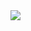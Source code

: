 <picture>
<source 
  srcset="https://github-readme-stats.vercel.app/api?username=phasordev&show_icons=true&theme=dark"
  media="(prefers-color-scheme: dark)"
/>
<source
  srcset="https://github-readme-stats.vercel.app/api?username=phasordev&show_icons=true"
  media="(prefers-color-scheme: light), (prefers-color-scheme: no-preference)"
/>
<img src="https://github-readme-stats.vercel.app/api?username=phasordev&show_icons=true" />
</picture>
